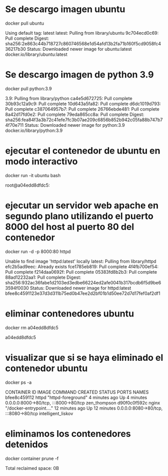 # Se descargo imagen ubuntu
docker pull ubuntu

Using default tag: latest
latest: Pulling from library/ubuntu
9c704ecd0c69: Pull complete 
Digest: sha256:2e863c44b718727c860746568e1d54afd13b2fa71b160f5cd9058fc436217b30
Status: Downloaded newer image for ubuntu:latest
docker.io/library/ubuntu:latest

# Se descargo imagen de python 3.9
docker pull python:3.9

3.9: Pulling from library/python
ca4e5d672725: Pull complete 
30b93c12a9c9: Pull complete 
10d643a5fa82: Pull complete 
d6dc1019d793: Pull complete 
c387064957b7: Pull complete 
26766ebde481: Pull complete 
8a42d17fd0e2: Pull complete 
79eda865cc8a: Pull complete 
Digest: sha256:fea84f3a3b72c41efe7fc3b07ae209c6856b852b942c05fa88b747b74f70e711
Status: Downloaded newer image for python:3.9
docker.io/library/python:3.9

# ejecutar el contenedor de ubuntu en modo interactivo
docker run -it ubuntu bash

root@a04edd8dfdc5:

# ejecutar un servidor web apache en segundo plano utilizando el puerto 8000 del host al puerto 80 del contenedor
docker run -d -p 8000:80 httpd

Unable to find image 'httpd:latest' locally
latest: Pulling from library/httpd
efc2b5ad9eec: Already exists 
fce1785eb819: Pull complete 
4f4fb700ef54: Pull complete 
f214daa0692f: Pull complete 
05383fd8b2b3: Pull complete 
88ad12232aa1: Pull complete 
Digest: sha256:932ac36fabe1d2103ed3edbe66224ed2afe0041b317bcdb6f5d9be63594f0030
Status: Downloaded newer image for httpd:latest
bfee8c4591123e37d3d311b75ed0b47ee2d2bf01b1d50ee72d7d17fef0af2df1

# eliminar contenedores ubuntu
docker rm a04edd8dfdc5

a04edd8dfdc5

# visualizar que si se haya eliminado el contenedor ubuntu 
docker ps -a

CONTAINER ID   IMAGE     COMMAND                  CREATED          STATUS          PORTS                                   NAMES
bfee8c459112   httpd     "httpd-foreground"       4 minutes ago    Up 4 minutes    0.0.0.0:8000->80/tcp, :::8000->80/tcp   zen_thompson
d90f0c0f592c   nginx     "/docker-entrypoint.…"   12 minutes ago   Up 12 minutes   0.0.0.0:8080->80/tcp, :::8080->80/tcp   intelligent_liskov

# eliminamos los contenedores detenidos
docker container prune -f

Total reclaimed space: 0B